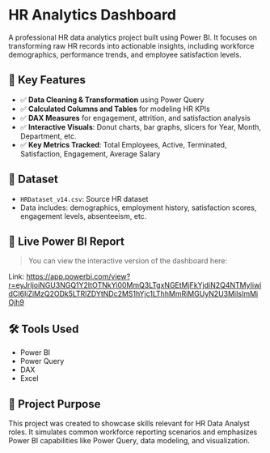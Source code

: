 # HR Analytics Dashboard

A professional HR data analytics project built using Power BI. It focuses on transforming raw HR records into actionable insights, including workforce demographics, performance trends, and employee satisfaction levels.

## 💼 Key Features

- ✅ **Data Cleaning & Transformation** using Power Query
- ✅ **Calculated Columns and Tables** for modeling HR KPIs
- ✅ **DAX Measures** for engagement, attrition, and satisfaction analysis
- ✅ **Interactive Visuals**: Donut charts, bar graphs, slicers for Year, Month, Department, etc.
- ✅ **Key Metrics Tracked**: Total Employees, Active, Terminated, Satisfaction, Engagement, Average Salary

## 📂 Dataset

- `HRDataset_v14.csv`: Source HR dataset
- Data includes: demographics, employment history, satisfaction scores, engagement levels, absenteeism, etc.

## 🔗 Live Power BI Report
> You can view the interactive version of the dashboard here:
> 
Link: https://app.powerbi.com/view?r=eyJrIjoiNGU3NGQ1Y2ItOTNkYi00MmQ3LTgxNGEtMjFkYjdiN2Q4NTMyIiwidCI6IjZiMzQ2ODk5LTRlZDYtNDc2MS1hYjc1LThhMmRiMGUyN2U3MiIsImMiOjh9

## 🛠 Tools Used

- Power BI
- Power Query
- DAX
- Excel

## 📎 Project Purpose

This project was created to showcase skills relevant for HR Data Analyst roles. It simulates common workforce reporting scenarios and emphasizes Power BI capabilities like Power Query, data modeling, and visualization.
